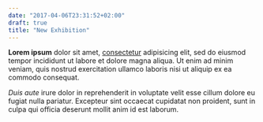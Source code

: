 ```yaml
---
date: "2017-04-06T23:31:52+02:00"
draft: true
title: "New Exhibition"
---
```


**Lorem ipsum** dolor sit amet, [consectetur](https://google.com) adipisicing elit, sed do eiusmod tempor incididunt ut labore et dolore magna aliqua. Ut enim ad minim veniam, quis nostrud exercitation ullamco laboris nisi ut aliquip ex ea commodo consequat.

<!--more-->

*Duis aute* irure dolor in reprehenderit in voluptate velit esse cillum dolore eu fugiat nulla pariatur. Excepteur sint occaecat cupidatat non proident, sunt in culpa qui officia deserunt mollit anim id est laborum.
